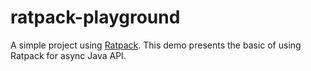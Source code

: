 # ratpack-playground

A simple project using [Ratpack](ratpack.io). This demo presents the basic of using Ratpack for async Java API.
